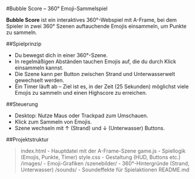 #Bubble Score – 360° Emoji-Sammelspiel

**Bubble Score** ist ein interaktives 360°-Webspiel mit A-Frame, bei dem Spieler in zwei 360° Szenen auftauchende Emojis einsammeln, um Punkte zu sammeln.

##Spielprinzip

- Du bewegst dich in einer 360°-Szene.
- In regelmäßigen Abständen tauchen Emojis auf, die du durch Klick einsammeln kannst.
- Die Szene kann per Button zwischen Strand und Unterwasserwelt gewechselt werden.
- Ein Timer läuft ab – Ziel ist es, in der Zeit (25 Sekunden) möglichst viele Emojis zu sammeln und einen Highscore zu erreichen.

##Steuerung

- Desktop: Nutze Maus oder Trackpad zum Umschauen.
- Klick zum Sammeln von Emojis.
- Szene wechseln mit ↑ (Strand) und ↓ (Unterwasser) Buttons.

##Projektstruktur

> index.html - Hauptdatei mit der A-Frame-Szene
> game.js - Spiellogik (Emojis, Punkte, Timer)
> style.css - Gestaltung (HUD, Buttons etc.)
> /images/ - Emoji-Grafiken
> /szenebilder/ - 360°-Hintergründe (Strand, Unterwasser)
> /sounds/ - Soundeffekte für Spielaktionen
> README.md 
